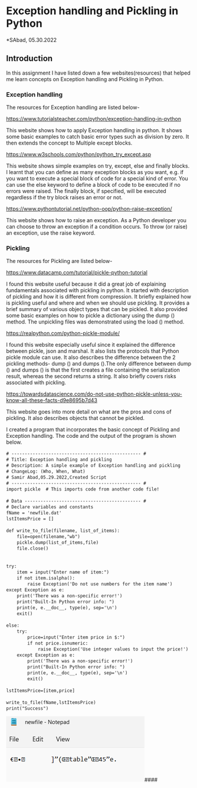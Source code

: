 # Exception handling and Pickling in Python
*SAbad, 05.30.2022

## Introduction
In this assignment I have listed down a few websites(resources) that helped me learn concepts on Exception handling and Pickling in Python.

### Exception handling

The resources for Exception handling are listed below-

https://www.tutorialsteacher.com/python/exception-handling-in-python

This website shows how to apply Exception handling in python. It shows some basic examples to catch basic error types such as division by zero. It then extends the concept to Multiple except blocks.  

https://www.w3schools.com/python/python_try_except.asp

This website shows simple examples on try, except, else and finally blocks. I learnt that you can define as many exception blocks as you want, e.g. if you want to execute a special block of code for a special kind of error. You can use the else keyword to define a block of code to be executed if no errors were raised. The finally block, if specified, will be executed regardless if the try block raises an error or not.

https://www.pythontutorial.net/python-oop/python-raise-exception/

This website shows how to raise an exception. As a Python developer you can choose to throw an exception if a condition occurs. To throw (or raise) an exception, use the raise keyword.

### Pickling

The resources for Pickling are listed below-

https://www.datacamp.com/tutorial/pickle-python-tutorial 

I found this website useful because it did a great job of explaining fundamentals associated with pickling in python. It started with description of pickling and how it is different from compression. It briefly explained how is pickling useful and where and when we should use pickling.  It provides a brief summary of various object types that can be pickled. It also provided some basic examples on how to pickle a dictionary using the dump () method. The unpickling files was demonstrated using the load () method.

https://realpython.com/python-pickle-module/

I found this website especially useful since it explained the difference between pickle, json and marshal. It also lists the protocols that Python pickle module can use. It also describes the difference between the 2 pickling methods- dump () and dumps ().The only difference between dump () and dumps () is that the first creates a file containing the serialization result, whereas the second returns a string. It also briefly covers risks associated with pickling.

https://towardsdatascience.com/do-not-use-python-pickle-unless-you-know-all-these-facts-d9e8695b7d43

This website goes into more detail on what are the pros and cons of pickling. It also describes objects that cannot be pickled.

I created a program that incorporates the basic concept of Pickling and Exception handling. The code and the output of the program is shown below.

```
# ------------------------------------------------- #
# Title: Exception handling and pickling
# Description: A simple example of Exception handling and pickling
# ChangeLog: (Who, When, What)
# Samir Abad,05.29.2022,Created Script
# ------------------------------------------------- #
import pickle  # This imports code from another code file!

# Data -------------------------------------------- #
# Declare variables and constants
fName = 'newfile.dat'
lstItemsPrice = []

def write_to_file(filename, list_of_items):
    file=open(filename,"wb")
    pickle.dump(list_of_items,file)
    file.close()


try:
    item = input("Enter name of item:")
    if not item.isalpha():
        raise Exception('Do not use numbers for the item name')
except Exception as e:
    print('There was a non-specific error!')
    print("Built-In Python error info: ")
    print(e, e.__doc__, type(e), sep='\n')
    exit()

else:
    try:
        price=input("Enter item price in $:")
        if not price.isnumeric:
            raise Exception('Use integer values to input the price!')
    except Exception as e:
        print('There was a non-specific error!')
        print("Built-In Python error info: ")
        print(e, e.__doc__, type(e), sep='\n')
        exit()

lstItemsPrice=[item,price]

write_to_file(fName,lstItemsPrice)
print("Success")
```

![Results of Listing 13](image1.png "Results of Listing 13")#### 
